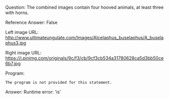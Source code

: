 Question: The combined images contain four hooved animals, at least three with horns.

Reference Answer: False

Left image URL: http://www.ultimateungulate.com/Images/Alcelaphus_buselaphus/A_buselaphus3.jpg

Right image URL: https://i.pinimg.com/originals/9c/f3/cb/9cf3cb534a31780628ca5d3bb50ce6b7.jpg

Program:

```
The program is not provided for this statement.
```
Answer: Runtime error: 'is'

